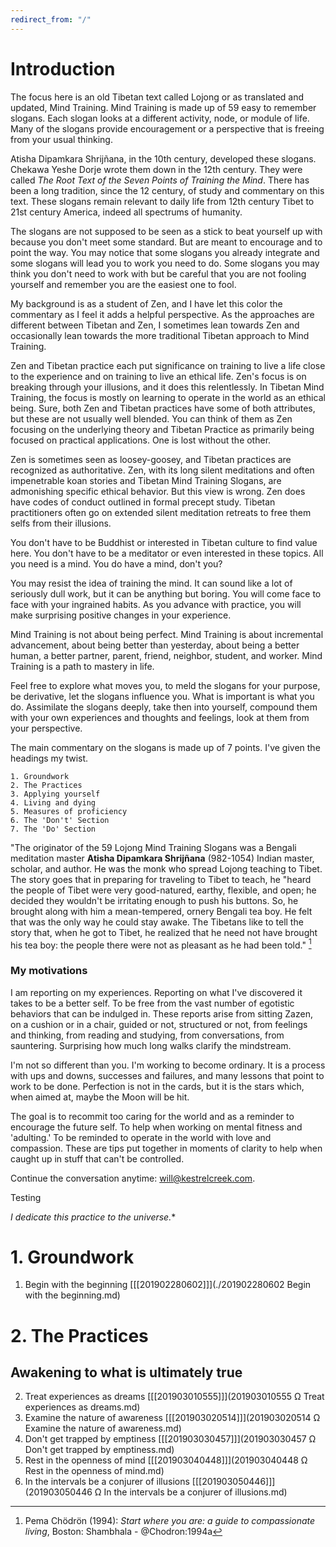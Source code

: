```yaml
---
redirect_from: "/"
---
```


# Introduction

The focus here is an old Tibetan text called Lojong or as translated and updated, Mind Training. Mind Training is made up of 59 easy to remember slogans. Each slogan looks at a different activity, node, or module of life. Many of the slogans provide encouragement or a perspective that is freeing from your usual thinking.

Atisha Dipamkara Shrijñana, in the 10th century, developed these slogans. Chekawa Yeshe Dorje wrote them down in the 12th century. They were called _The Root Text of the Seven Points of Training the Mind_. There has been a long tradition, since the 12 century, of study and commentary on this text. These slogans remain relevant to daily life from 12th century Tibet to 21st century America, indeed all spectrums of humanity.

The slogans are not supposed to be seen as a stick to beat yourself up with because you don't meet some standard. But are meant to encourage and to point the way. You may notice that some slogans you already integrate and some slogans will lead you to work you need to do. Some slogans you may think you don't need to work with but be careful that you are not fooling yourself and remember you are the easiest one to fool.

My background is as a student of Zen, and I have let this color the commentary as I feel it adds a helpful perspective. As the approaches are different between Tibetan and Zen, I sometimes lean towards Zen and occasionally lean towards the more traditional Tibetan approach to Mind Training.

Zen and Tibetan practice each put significance on training to live a life close to the experience and on training to live an ethical life. Zen's focus is on breaking through your illusions, and it does this relentlessly. In Tibetan Mind Training, the focus is mostly on learning to operate in the world as an ethical being. Sure, both Zen and Tibetan practices have some of both attributes, but these are not usually well blended. You can think of them as Zen focusing on the underlying theory and Tibetan Practice as primarily being focused on practical applications. One is lost without the other.

Zen is sometimes seen as loosey-goosey, and Tibetan practices are recognized as authoritative. Zen, with its long silent meditations and often impenetrable koan stories and Tibetan Mind Training Slogans, are admonishing specific ethical behavior. But this view is wrong. Zen does have codes of conduct outlined in formal precept study. Tibetan practitioners often go on extended silent meditation retreats to free them selfs from their illusions.

You don't have to be Buddhist or interested in Tibetan culture to find value here. You don't have to be a meditator or even interested in these topics. All you need is a mind. You do have a mind, don't you?

You may resist the idea of training the mind. It can sound like a lot of seriously dull work, but it can be anything but boring. You will come face to face with your ingrained habits. As you advance with practice, you will make surprising positive changes in your experience.

Mind Training is not about being perfect. Mind Training is about incremental advancement, about being better than yesterday, about being a better human, a better partner, parent, friend, neighbor, student, and worker. Mind Training is a path to mastery in life.

Feel free to explore what moves you, to meld the slogans for your purpose, be derivative, let the slogans influence you. What is important is what you do. Assimilate the slogans deeply, take then into yourself, compound them with your own experiences and thoughts and feelings, look at them from your perspective.

The main commentary on the slogans is made up of 7 points. I've given the headings my twist.

    1. Groundwork  
    2. The Practices  
    3. Applying yourself  
    4. Living and dying   
    5. Measures of proficiency  
    6. The 'Don't' Section  
    7. The 'Do' Section  

"The originator of the 59 Lojong Mind Training Slogans was a Bengali meditation master **Atisha Dipamkara Shrijñana** (982-1054) Indian master, scholar, and author. He was the monk who spread Lojong teaching to Tibet. The story goes that in preparing for traveling to Tibet to teach, he "heard the people of Tibet were very good-natured, earthy, flexible, and open; he decided they wouldn't be irritating enough to push his buttons. So, he brought along with him a mean-tempered, ornery Bengali tea boy. He felt that was the only way he could stay awake. The Tibetans like to tell the story that, when he got to Tibet, he realized that he need not have brought his tea boy: the people there were not as pleasant as he had been told." [^@Chodron:1994a]

### My motivations

I am reporting on my experiences. Reporting on what I've discovered it takes to be a better self. To be free from the vast number of egotistic behaviors that can be indulged in. These reports arise from sitting Zazen, on a cushion or in a chair, guided or not, structured or not, from feelings and thinking, from reading and studying, from conversations, from sauntering. Surprising how much long walks clarify the mindstream.

I'm not so different than you. I'm working to become ordinary. It is a process with ups and downs, successes and failures, and many lessons that point to work to be done. Perfection is not in the cards, but it is the stars which, when aimed at, maybe the Moon will be hit.

The goal is to recommit too caring for the world and as a reminder to encourage the future self. To help when working on mental fitness and 'adulting.' To be reminded to operate in the world with love and compassion. These are tips put together in moments of clarity to help when caught up in stuff that can't be controlled.

Continue the conversation anytime: will@kestrelcreek.com.

Testing

*I dedicate this practice to the universe.**

# 1. Groundwork

1. Begin with the beginning [\[\[201902280602\]\]](./201902280602 Begin with the beginning.md)  

# 2. The Practices

## Awakening to what is ultimately true

2. Treat experiences as dreams [\[\[201903010555\]\]](201903010555  Ω Treat experiences as dreams.md)    
3. Examine the nature of awareness [\[\[201903020514\]\]](201903020514  Ω Examine the nature of awareness.md)  
4. Don't get trapped by emptiness [\[\[201903030457\]\]](201903030457  Ω Don't get trapped by emptiness.md)  
5. Rest in the openness of mind [\[\[201903040448\]\]](201903040448  Ω Rest in the openness of mind.md)  
6. In the intervals be a conjurer of illusions [\[\[201903050446\]\]](201903050446  Ω In the intervals be a conjurer of illusions.md)  

[^@Chodron:1994a]: Pema Chödrön (1994): _Start where you are: a guide to compassionate living_, Boston: Shambhala - @Chodron:1994a
